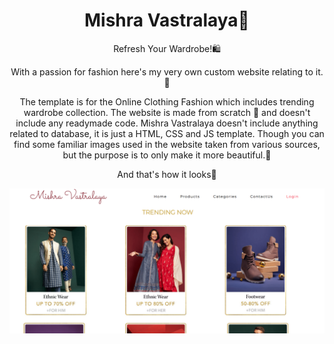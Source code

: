 <h1 align = "center">Mishra Vastralaya🛒</h1>


<p align="center">Refresh Your Wardrobe!🛍️ 
 <p align="center">
With a passion for fashion here's my very own custom website relating to it.💃
 </p>
 
 
 <p align="center">
 The template is for the Online Clothing Fashion which includes trending wardrobe collection. The website is made from scratch 🥳 and doesn't include any readymade code.
Mishra Vastralaya doesn't include anything related to database, it is just a HTML, CSS and JS template. Though you can find some familiar images used in the website taken from various sources, but the purpose is to only make it more beautiful.🖤

 </p>

  <p align="center">
    And that's how it looks🤩
 </p>
 <p align="center">
 <img src="images/Screenshot/Screenshot (1).png">
  </p>

